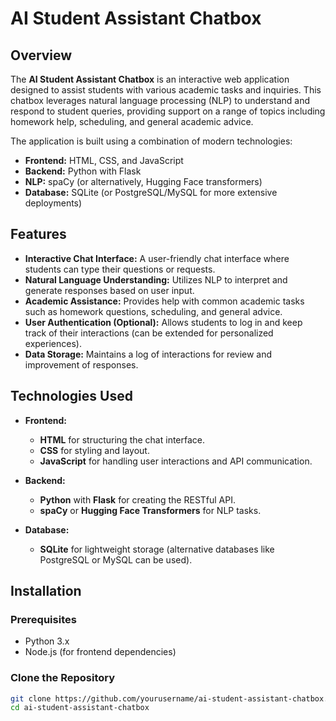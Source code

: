 # AI Student Assistant Chatbox

## Overview

The **AI Student Assistant Chatbox** is an interactive web application designed to assist students with various academic tasks and inquiries. This chatbox leverages natural language processing (NLP) to understand and respond to student queries, providing support on a range of topics including homework help, scheduling, and general academic advice.

The application is built using a combination of modern technologies:
- **Frontend:** HTML, CSS, and JavaScript
- **Backend:** Python with Flask
- **NLP:** spaCy (or alternatively, Hugging Face transformers)
- **Database:** SQLite (or PostgreSQL/MySQL for more extensive deployments)

## Features

- **Interactive Chat Interface:** A user-friendly chat interface where students can type their questions or requests.
- **Natural Language Understanding:** Utilizes NLP to interpret and generate responses based on user input.
- **Academic Assistance:** Provides help with common academic tasks such as homework questions, scheduling, and general advice.
- **User Authentication (Optional):** Allows students to log in and keep track of their interactions (can be extended for personalized experiences).
- **Data Storage:** Maintains a log of interactions for review and improvement of responses.

## Technologies Used

- **Frontend:**
  - **HTML** for structuring the chat interface.
  - **CSS** for styling and layout.
  - **JavaScript** for handling user interactions and API communication.

- **Backend:**
  - **Python** with **Flask** for creating the RESTful API.
  - **spaCy** or **Hugging Face Transformers** for NLP tasks.

- **Database:**
  - **SQLite** for lightweight storage (alternative databases like PostgreSQL or MySQL can be used).

## Installation

### Prerequisites

- Python 3.x
- Node.js (for frontend dependencies)

### Clone the Repository

```bash
git clone https://github.com/yourusername/ai-student-assistant-chatbox.git
cd ai-student-assistant-chatbox
